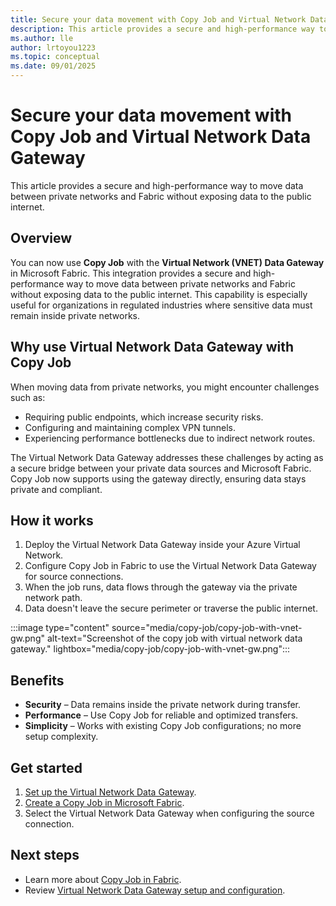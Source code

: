 ```yaml
---
title: Secure your data movement with Copy Job and Virtual Network Data Gateway
description: This article provides a secure and high-performance way to move data between private networks and Fabric without exposing data to the public internet.
ms.author: lle
author: lrtoyou1223
ms.topic: conceptual
ms.date: 09/01/2025
---
```


# Secure your data movement with Copy Job and Virtual Network Data Gateway

This article provides a secure and high-performance way to move data between private networks and Fabric without exposing data to the public internet.

## Overview

You can now use **Copy Job** with the **Virtual Network (VNET) Data Gateway** in Microsoft Fabric. This integration provides a secure and high-performance way to move data between private networks and Fabric without exposing data to the public internet.
This capability is especially useful for organizations in regulated industries where sensitive data must remain inside private networks.

## Why use Virtual Network Data Gateway with Copy Job

When moving data from private networks, you might encounter challenges such as:

- Requiring public endpoints, which increase security risks.
- Configuring and maintaining complex VPN tunnels.
- Experiencing performance bottlenecks due to indirect network routes.

The Virtual Network Data Gateway addresses these challenges by acting as a secure bridge between your private data sources and Microsoft Fabric. Copy Job now supports using the gateway directly, ensuring data stays private and compliant.

## How it works

1. Deploy the Virtual Network Data Gateway inside your Azure Virtual Network.
2. Configure Copy Job in Fabric to use the Virtual Network Data Gateway for source connections.
3. When the job runs, data flows through the gateway via the private network path.
4. Data doesn't leave the secure perimeter or traverse the public internet.

:::image type="content" source="media/copy-job/copy-job-with-vnet-gw.png" alt-text="Screenshot of the copy job with virtual network data gateway." lightbox="media/copy-job/copy-job-with-vnet-gw.png":::

## Benefits

- **Security** – Data remains inside the private network during transfer.
- **Performance** – Use Copy Job for reliable and optimized transfers.
- **Simplicity** – Works with existing Copy Job configurations; no more setup complexity.

## Get started

1. [Set up the Virtual Network Data Gateway](/data-integration/vnet/create-data-gateways).
2. [Create a Copy Job in Microsoft Fabric](create-copy-job.md).
3. Select the Virtual Network Data Gateway when configuring the source connection.

## Next steps

- Learn more about [Copy Job in Fabric](what-is-copy-job.md).
- Review [Virtual Network Data Gateway setup and configuration](/data-integration/vnet/manage-data-gateways).
